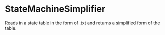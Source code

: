 # StateMachineSimplifier
Reads in a state table in the form of .txt and returns a simplified form of the table. 
